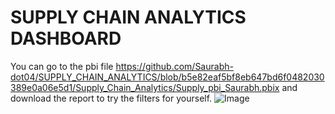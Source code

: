 # SUPPLY CHAIN ANALYTICS DASHBOARD
You can go to the pbi file https://github.com/Saurabh-dot04/SUPPLY_CHAIN_ANALYTICS/blob/b5e82eaf5bf8eb647bd6f0482030389e0a06e5d1/Supply_Chain_Analytics/Supply_pbi_Saurabh.pbix and download the report to try the filters for yourself.
![Image](https://github.com/user-attachments/assets/af475130-b0eb-4747-af0e-0b015ca0883f)
